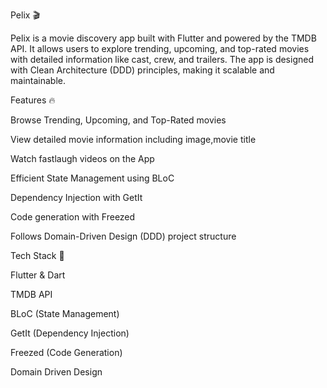 Pelix 🎬

Pelix is a movie discovery app built with Flutter and powered by the TMDB API. It allows users to explore trending, upcoming, and top-rated movies with detailed information like cast, crew, and trailers. The app is designed with Clean Architecture (DDD) principles, making it scalable and maintainable.

Features 🔥

Browse Trending, Upcoming, and Top-Rated movies

View detailed movie information including image,movie title

Watch fastlaugh videos on the App

Efficient State Management using BLoC

Dependency Injection with GetIt

Code generation with Freezed

Follows Domain-Driven Design (DDD) project structure

Tech Stack 💪

Flutter & Dart

TMDB API

BLoC (State Management)

GetIt (Dependency Injection)

Freezed (Code Generation)

Domain Driven Design
